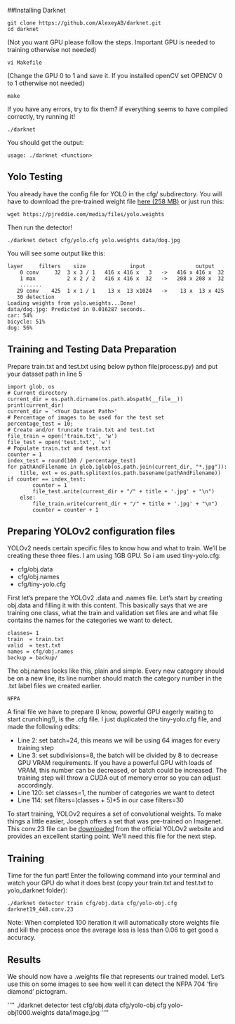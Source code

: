 ##Installing Darknet

````
git clone https://github.com/AlexeyAB/darknet.git
cd darknet
````

(Not you want GPU please follow the steps. Important GPU is needed to training otherwise not needed)

````
vi Makefile
````

(Change the GPU 0 to 1 and save it. If you installed openCV set OPENCV 0 to 1 otherwise not needed)

````
make
````

If you have any errors, try to fix them? if everything seems to have compiled correctly, try running it!

````
./darknet
````

You should get the output:

````
usage: ./darknet <function>
````

## Yolo Testing

You already have the config file for YOLO in the cfg/ subdirectory. You will
have to download the pre-trained weight file
<a href="https://pjreddie.com/media/files/yolo.weights">here (258 MB)</a> or just run this:

````
wget https://pjreddie.com/media/files/yolo.weights
````

Then run the detector!

````
./darknet detect cfg/yolo.cfg yolo.weights data/dog.jpg
```` 

You will see some output like this:

````
layer     filters    size              input                output
    0 conv     32  3 x 3 / 1   416 x 416 x   3   ->   416 x 416 x  32
    1 max          2 x 2 / 2   416 x 416 x  32   ->   208 x 208 x  32
    .......
   29 conv    425  1 x 1 / 1    13 x  13 x1024   ->    13 x  13 x 425
   30 detection
Loading weights from yolo.weights...Done!
data/dog.jpg: Predicted in 0.016287 seconds.
car: 54%
bicycle: 51%
dog: 56%

````

## Training and Testing Data Preparation

Prepare train.txt and test.txt using below python file(process.py) and put your dataset path in line 5

````
import glob, os
# Current directory
current_dir = os.path.dirname(os.path.abspath(__file__))
print(current_dir)
current_dir = '<Your Dataset Path>'
# Percentage of images to be used for the test set
percentage_test = 10;
# Create and/or truncate train.txt and test.txt
file_train = open('train.txt', 'w')  
file_test = open('test.txt', 'w')
# Populate train.txt and test.txt
counter = 1  
index_test = round(100 / percentage_test)  
for pathAndFilename in glob.iglob(os.path.join(current_dir, "*.jpg")):  
    title, ext = os.path.splitext(os.path.basename(pathAndFilename))
if counter == index_test:
        counter = 1
        file_test.write(current_dir + "/" + title + '.jpg' + "\n")
    else:
        file_train.write(current_dir + "/" + title + '.jpg' + "\n")
        counter = counter + 1
````

## Preparing YOLOv2 configuration files

YOLOv2 needs certain specific files to know how and what to train. We’ll be creating these three files. I am using 1GB GPU. So i am used tiny-yolo.cfg:

* cfg/obj.data
* cfg/obj.names
* cfg/tiny-yolo.cfg

First let’s prepare the YOLOv2 .data and .names file. Let’s start by creating obj.data and filling it with this content. This basically says that we are training one class, what the train and validation set files are and what file contains the names for the categories we want to detect.

````
classes= 1  
train  = train.txt  
valid  = test.txt  
names = cfg/obj.names  
backup = backup/
````

The obj.names looks like this, plain and simple. Every new category should be on a new line, its line number should match the category number in the .txt label files we created earlier.

````
NFPA
````

A final file we have to prepare (I know, powerful GPU eagerly waiting to start crunching!), is the .cfg file. I just duplicated the tiny-yolo.cfg file, and made the following edits:

* Line 2: set batch=24, this means we will be using 64 images for every training step
* Line 3: set subdivisions=8, the batch will be divided by 8 to decrease GPU VRAM requirements. If you have a powerful GPU with loads of VRAM, this number can be decreased, or batch could be increased. The training step will throw a CUDA out of memory error so you can adjust accordingly.
* Line 120: set classes=1, the number of categories we want to detect
* Line 114: set filters=(classes + 5)*5 in our case filters=30

To start training, YOLOv2 requires a set of convolutional weights. To make things a little easier, Joseph offers a set that was pre-trained on Imagenet. 
This conv.23 file can be <a href="https://pjreddie.com/media/files/darknet19_448.conv.24">downloaded</a> from the official YOLOv2 website and provides
an excellent starting point. We'll need this file for the next step.

## Training

Time for the fun part! Enter the following command into your terminal and watch your GPU do what it does best (copy your train.txt and test.txt to yolo_darknet folder):

````
./darknet detector train cfg/obj.data cfg/yolo-obj.cfg darknet19_448.conv.23
````

Note: When completed 100 iteration it will automatically store weights file and kill the process once the average loss is less than 0.06 to get good a accuracy.

## Results

We should now have a .weights file that represents our trained model. Let’s use this on some images to see how well it can detect the NFPA 704 ‘fire diamond’ pictogram.

''''
./darknet detector test cfg/obj.data cfg/yolo-obj.cfg yolo-obj1000.weights data/image.jpg
''''
